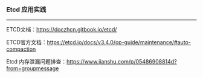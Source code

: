 ### Etcd 应用实践

------

ETCD文档：https://doczhcn.gitbook.io/etcd/

ETCD官方文档：https://etcd.io/docs/v3.4.0/op-guide/maintenance/#auto-compaction

Etcd 内存泄漏问题排查：https://www.jianshu.com/p/05486908814d?from=groupmessage



